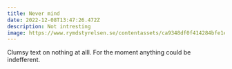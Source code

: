 ```yaml
---
title: Never mind
date: 2022-12-08T13:47:26.472Z
description: Not intresting
image: https://www.rymdstyrelsen.se/contentassets/ca9348df0f414284bfe1e5608c0d91b2/mats-klippt.jpg
---
```

C﻿lumsy  text on nothing at alll. For the moment anything could be indefferent.